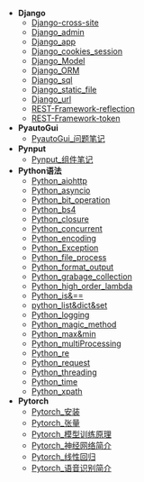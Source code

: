 * **Django**
	* [Django-cross-site](./Content/Article/技术笔记/Python/Django/Django-cross-site.md)
	* [Django_admin](./Content/Article/技术笔记/Python/Django/Django_admin.md)
	* [Django_app](./Content/Article/技术笔记/Python/Django/Django_app.md)
	* [Django_cookies_session](./Content/Article/技术笔记/Python/Django/Django_cookies_session.md)
	* [Django_Model](./Content/Article/技术笔记/Python/Django/Django_Model.md)
	* [Django_ORM](./Content/Article/技术笔记/Python/Django/Django_ORM.md)
	* [Django_sql](./Content/Article/技术笔记/Python/Django/Django_sql.md)
	* [Django_static_file](./Content/Article/技术笔记/Python/Django/Django_static_file.md)
	* [Django_url](./Content/Article/技术笔记/Python/Django/Django_url.md)
	* [REST-Framework-reflection](./Content/Article/技术笔记/Python/Django/REST-Framework-reflection.md)
	* [REST-Framework-token](./Content/Article/技术笔记/Python/Django/REST-Framework-token.md)
* **PyautoGui**
	* [PyautoGui_问题笔记](./Content/Article/技术笔记/Python/PyautoGui/PyautoGui_问题笔记.md)
* **Pynput**
	* [Pynput_组件笔记](./Content/Article/技术笔记/Python/Pynput/Pynput_组件笔记.md)
* **Python语法**
	* [Python_aiohttp](./Content/Article/技术笔记/Python/Python语法/Python_aiohttp.md)
	* [Python_asyncio](./Content/Article/技术笔记/Python/Python语法/Python_asyncio.md)
	* [Python_bit_operation](./Content/Article/技术笔记/Python/Python语法/Python_bit_operation.md)
	* [Python_bs4](./Content/Article/技术笔记/Python/Python语法/Python_bs4.md)
	* [Python_closure](./Content/Article/技术笔记/Python/Python语法/Python_closure.md)
	* [Python_concurrent](./Content/Article/技术笔记/Python/Python语法/Python_concurrent.md)
	* [Python_encoding](./Content/Article/技术笔记/Python/Python语法/Python_encoding.md)
	* [Python_Exception](./Content/Article/技术笔记/Python/Python语法/Python_Exception.md)
	* [Python_file_process](./Content/Article/技术笔记/Python/Python语法/Python_file_process.md)
	* [Python_format_output](./Content/Article/技术笔记/Python/Python语法/Python_format_output.md)
	* [Python_grabage_collection](./Content/Article/技术笔记/Python/Python语法/Python_grabage_collection.md)
	* [Python_high_order_lambda](./Content/Article/技术笔记/Python/Python语法/Python_high_order_lambda.md)
	* [Python_is&==](./Content/Article/技术笔记/Python/Python语法/Python_is&==.md)
	* [python_list&dict&set](./Content/Article/技术笔记/Python/Python语法/python_list&dict&set.md)
	* [Python_logging](./Content/Article/技术笔记/Python/Python语法/Python_logging.md)
	* [Python_magic_method](./Content/Article/技术笔记/Python/Python语法/Python_magic_method.md)
	* [Python_max&min](./Content/Article/技术笔记/Python/Python语法/Python_max&min.md)
	* [Python_multiProcessing](./Content/Article/技术笔记/Python/Python语法/Python_multiProcessing.md)
	* [Python_re](./Content/Article/技术笔记/Python/Python语法/Python_re.md)
	* [Python_request](./Content/Article/技术笔记/Python/Python语法/Python_request.md)
	* [Python_threading](./Content/Article/技术笔记/Python/Python语法/Python_threading.md)
	* [Python_time](./Content/Article/技术笔记/Python/Python语法/Python_time.md)
	* [Python_xpath](./Content/Article/技术笔记/Python/Python语法/Python_xpath.md)
* **Pytorch**
	* [Pytorch_安装](./Content/Article/技术笔记/Python/Pytorch/Pytorch_安装.md)
	* [Pytorch_张量](./Content/Article/技术笔记/Python/Pytorch/Pytorch_张量.md)
	* [Pytorch_模型训练原理](./Content/Article/技术笔记/Python/Pytorch/Pytorch_模型训练原理.md)
	* [Pytorch_神经网络简介](./Content/Article/技术笔记/Python/Pytorch/Pytorch_神经网络简介.md)
	* [Pytorch_线性回归](./Content/Article/技术笔记/Python/Pytorch/Pytorch_线性回归.md)
	* [Pytorch_语音识别简介](./Content/Article/技术笔记/Python/Pytorch/Pytorch_语音识别简介.md)